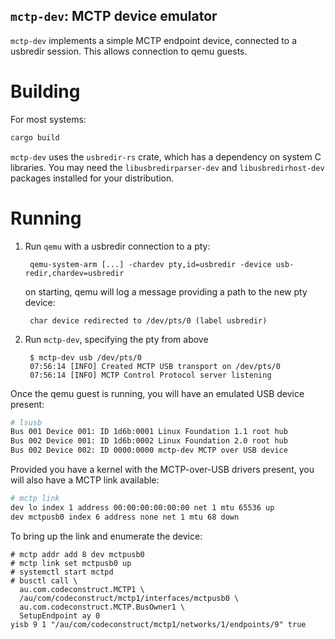 `mctp-dev`: MCTP device emulator
--------------------------------

`mctp-dev` implements a simple MCTP endpoint device, connected to a usbredir
session. This allows connection to qemu guests.

# Building

For most systems:

```sh
cargo build
```

`mctp-dev` uses the `usbredir-rs` crate, which has a dependency on system C
libraries. You may need the `libusbredirparser-dev` and `libusbredirhost-dev`
packages installed for your distribution.

# Running

1. Run `qemu` with a usbredir connection to a pty:

        qemu-system-arm [...] -chardev pty,id=usbredir -device usb-redir,chardev=usbredir

   on starting, qemu will log a message providing a path to the new pty device:

        char device redirected to /dev/pts/0 (label usbredir)

2. Run `mctp-dev`, specifying the pty from above

        $ mctp-dev usb /dev/pts/0
        07:56:14 [INFO] Created MCTP USB transport on /dev/pts/0
        07:56:14 [INFO] MCTP Control Protocol server listening

Once the qemu guest is running, you will have an emulated USB device present:

```sh
# lsusb
Bus 001 Device 001: ID 1d6b:0001 Linux Foundation 1.1 root hub
Bus 002 Device 001: ID 1d6b:0002 Linux Foundation 2.0 root hub
Bus 002 Device 002: ID 0000:0000 mctp-dev MCTP over USB device
```

Provided you have a kernel with the MCTP-over-USB drivers present, you will also
have a MCTP link available:

```sh
# mctp link
dev lo index 1 address 00:00:00:00:00:00 net 1 mtu 65536 up
dev mctpusb0 index 6 address none net 1 mtu 68 down
```

To bring up the link and enumerate the device:

```
# mctp addr add 8 dev mctpusb0
# mctp link set mctpusb0 up
# systemctl start mctpd
# busctl call \
  au.com.codeconstruct.MCTP1 \
  /au/com/codeconstruct/mctp1/interfaces/mctpusb0 \
  au.com.codeconstruct.MCTP.BusOwner1 \
  SetupEndpoint ay 0
yisb 9 1 "/au/com/codeconstruct/mctp1/networks/1/endpoints/9" true
```


